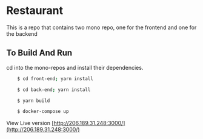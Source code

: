 # Restaurant

This is a repo that contains two mono repo, one for the frontend and one for the backend

## To Build And Run

cd into the mono-repos and install their dependencies.

```bash
    $ cd front-end; yarn install 
```

```bash
    $ cd back-end; yarn install
```

```bash
    $ yarn build
```

```bash
    $ docker-compose up
```

View Live version [http://206.189.31.248:3000/](http://206.189.31.248:3000/)